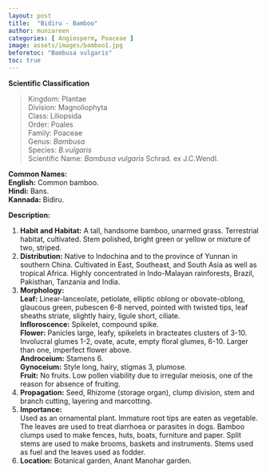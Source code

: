 ```yaml
---
layout: post
title:  "Bidiru - Bamboo"
author: munzareen
categories: [ Angiosperm, Poaceae ]
image: assets/images/bamboo1.jpg
beforetoc: "Bambusa vulgaris"
toc: true
---
```


**Scientific Classification**  
>Kingdom:			Plantae  
>Division:			Magnoliophyta  
>Class:				Liliopsida  
>Order:				Poales  
>Family:			Poaceae  
>Genus:				*Bambusa*  
>Species:			*B.vulgaris*  
>Scientific Name:	*Bambusa vulgaris* Schrad. ex J.C.Wendl.  

**Common Names:**  
**English:**		Common bamboo.  
**Hindi:**			Bans.  
**Kannada:**		Bidiru.  

**Description:**  
1. **Habit and Habitat:** A tall, handsome bamboo, unarmed grass. Terrestrial habitat, cultivated. Stem polished, bright green or yellow or mixture of two, striped.  
2. **Distribution:** Native to Indochina and to the province of Yunnan in southern China. Cultivated in East, Southeast, and South Asia as well as tropical Africa. Highly concentrated in Indo-Malayan rainforests, Brazil, Pakisthan, Tanzania and India.  
3. **Morphology:**  
**Leaf:** Linear-lanceolate, petiolate, elliptic oblong or obovate-oblong, glaucous green, pubescen 6-8 nerved, pointed with twisted tips, leaf sheaths striate, slightly hairy, ligule short, ciliate.  
**Infloroscence:** Spikelet, compound spike.  
**Flower:** Panicles large, leafy, spikelets in bracteates clusters of 3-10. Involucral glumes 1-2, ovate, acute, empty floral glumes, 6-10. Larger than one, imperfect flower above.  
**Androceium:** Stamens 6.  
**Gynoceium:** Style long, hairy, stigmas 3, plumose.  
**Fruit:** No fruits. Low pollen viability due to irregular meiosis, one of the reason for absence of fruiting.  
4. **Propagation:** Seed, Rhizome (storage organ), clump division, stem and branch cutting, layering and marcotting.  
5. **Importance:**  
Used as an ornamental plant. Immature root tips are eaten as vegetable. The leaves are used to treat diarrhoea or parasites in dogs. Bamboo clumps used to make fences, huts, boats, furniture and paper. Split stems are used to make brooms, baskets and instruments. Stems used as fuel and the leaves used as fodder.  
6. **Location:** Botanical garden, Anant Manohar garden.  
